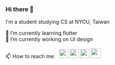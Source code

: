 ### Hi there 👋

I'm a student studying CS at NYCU, Taiwan <br/>

🌱 I’m currently learning flutter <br/>
🔭 I’m currently working on UI design <br/><br/>
📫 How to reach me: &nbsp; 
[<img src="https://user-images.githubusercontent.com/71648009/128363923-caf1a4f3-6642-4e36-9b5f-9a9d67a5bc3e.png" width="25" height="25">][1]
[<img src="https://user-images.githubusercontent.com/71648009/128370802-7596a31f-eda4-410e-a897-000d84544926.png" width="25" height="25">][2]
<img src="https://user-images.githubusercontent.com/71648009/128371815-3850c908-a049-4942-a212-2bac0b2b19b8.png" width="25" height="25">
<img src="https://user-images.githubusercontent.com/71648009/128380464-c5a3c8b8-19ec-41a8-885d-5b57cc7b1ed8.png" width="27" height="27">

[1]: annlittlehorse@gmail.com
[2]: https://www.instagram.com/uyuzt_evol_i/








<!--
**kieann/kieann** is a ✨ _special_ ✨ repository because its `README.md` (this file) appears on your GitHub profile.

Here are some ideas to get you started:

- 🔭 I’m currently working on ...
- 🌱 I’m currently learning ...
- 👯 I’m looking to collaborate on ...
- 🤔 I’m looking for help with ...
- 💬 Ask me about ...
- 📫 How to reach me: ...
- 😄 Pronouns: ...
- ⚡ Fun fact: ...
-->
